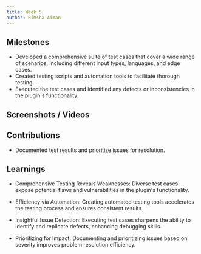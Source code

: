 ```yaml
---
title: Week 5
author: Rimsha Aiman
---
```


## Milestones

- Developed a comprehensive suite of test cases that cover a wide range of scenarios, including different input types, languages, and edge cases.
- Created testing scripts and automation tools to facilitate thorough testing.
- Executed the test cases and identified any defects or inconsistencies in the plugin's functionality.

## Screenshots / Videos

## Contributions

- Documented test results and prioritize issues for resolution.

## Learnings

- Comprehensive Testing Reveals Weaknesses: Diverse test cases expose potential flaws and vulnerabilities in the plugin's functionality.

- Efficiency via Automation: Creating automated testing tools accelerates the testing process and ensures consistent results.

- Insightful Issue Detection: Executing test cases sharpens the ability to identify and replicate defects, enhancing debugging skills.

- Prioritizing for Impact: Documenting and prioritizing issues based on severity improves problem resolution efficiency.
